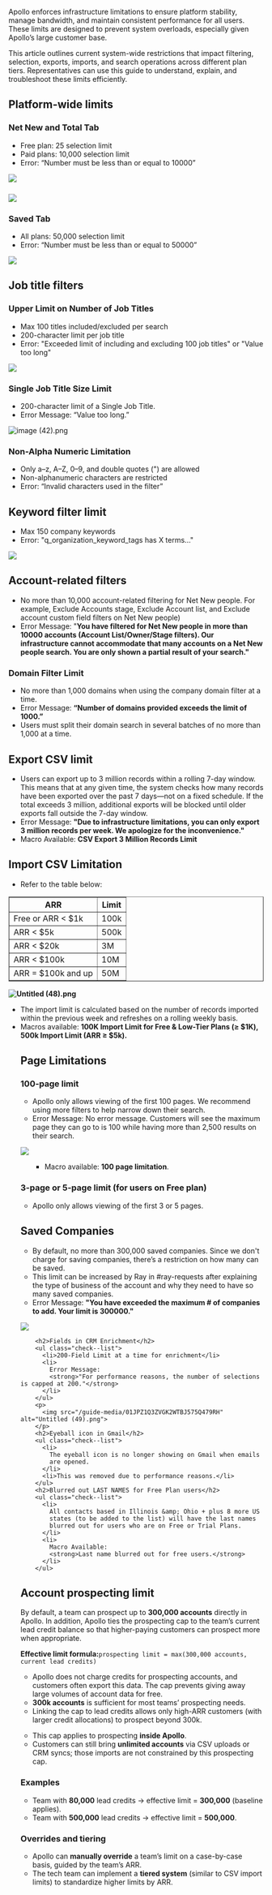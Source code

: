 <p>
  Apollo enforces infrastructure limitations to ensure platform stability, manage
  bandwidth, and maintain consistent performance for all users. These limits are
  designed to prevent system overloads, especially given Apollo’s large customer
  base.
</p>
<p>
  This article outlines current system-wide restrictions that impact filtering,
  selection, exports, imports, and search operations across different plan tiers.
  Representatives can use this guide to understand, explain, and troubleshoot these
  limits efficiently.
</p>
<h2>Platform-wide limits</h2>
<h3>Net New and Total Tab</h3>
  <ul class="check--list">
    <li>Free plan: 25 selection limit</li>
    <li>Paid plans: 10,000 selection limit</li>
    <li>Error: “Number must be less than or equal to 10000”</li>
  </ul>
<p>
  <img src="/guide-media/01JPYZJDNAB6WE08QAJ5MH0ZDY">
</p>
<h3>
  <strong><img src="/guide-media/01JQA5V4D1PEMYCKY4M0DAHF9B"></strong>
</h3>
<h3>Saved Tab</h3>
  <ul class="check--list">
    <li>All plans: 50,000 selection limit</li>
    <li>Error: “Number must be less than or equal to 50000”</li>
  </ul>
<p>
  <img src="/guide-media/01JPYZGJMB5VF39K6FAXVCEMH1">
</p>
<h2>Job title filters</h2>
<h3>Upper Limit on Number of Job Titles</h3>
  <ul class="check--list">
    <li>Max 100 titles included/excluded per search</li>
    <li>200-character limit per job title</li>
    <li>
      Error: "Exceeded limit of including and excluding 100 job titles" or
      "Value too long"
    </li>
  </ul>
<p>
  <img src="/guide-media/01JPZ0JGBF0YN2MS60G482CX9T">
</p>
<h3>Single Job Title Size Limit</h3>
  <ul class="check--list">
    <li>200-character limit of a Single Job Title.</li>
    <li>Error Message: “Value too long.”</li>
  </ul>
<p><img src="/guide-media/01JQ51THGV1TCQ1F3T1SZQ4YSM" alt="image (42).png"></p>
<h3>Non-Alpha Numeric Limitation</h3>
  <ul class="check--list">
    <li>Only a–z, A–Z, 0–9, and double quotes (") are allowed</li>
    <li>Non-alphanumeric characters are restricted</li>
    <li>Error: “Invalid characters used in the filter”</li>
  </ul>
<p></p>
<h2>Keyword filter limit</h2>
  <ul class="check--list">
    <li>Max 150 company keywords</li>
    <li>Error: "q_organization_keyword_tags has X terms..."</li>
  </ul>
<p><img src="/guide-media/01JPYZWGHD0XN8YKS8VM1XF8WJ"></p>
<h2>Account-related filters</h2>
<ul class="check--list">
  <li>
    No more than 10,000 account-related filtering for Net New people. For example,
    Exclude Accounts stage, Exclude Account list, and Exclude account custom
    field filters on Net New people)
  </li>
  <li>
    Error Message: "<strong>You have filtered for Net New people in more than 10000 accounts (Account List/Owner/Stage filters). Our infrastructure cannot accommodate that many accounts on a Net New people search. You are only shown a partial result of your search."</strong>
  </li>
</ul>
<h3>Domain Filter Limit</h3>
<ul class="check--list">
    <li>No more than 1,000 domains when using the company domain filter at a time.</li>
    <li>Error Message: <strong>“Number of domains provided exceeds the limit of 1000.”</strong></li> 
    <li>Users must split their domain search in several batches of no more than 1,000 at a time.</li>
</ul>
<h2>Export CSV limit</h2>
<ul class="check--list">
  <li>
    Users can export up to 3 million records within a rolling 7-day window. This
    means that at any given time, the system checks how many records have been
    exported over the past 7 days—not on a fixed schedule. If the total exceeds
    3 million, additional exports will be blocked until older exports fall outside
    the 7-day window.
  </li>
  <li>
    Error Message:
    <strong>"Due to infrastructure limitations, you can only export 3 million records per week. We apologize for the inconvenience."</strong><br>
  </li>
  <li>
    Macro Available: <strong>CSV Export 3 Million Records Limit</strong>
  </li>
</ul>
    <h2>Import CSV Limitation</h2>
    <ul class="check--list">
      <li>Refer to the table below:</li>
    </ul>
    <table border="1.5" style="margin-left: 0px; margin-right: auto;">
      <thead>
        <tr>
          <th>
            <strong>ARR</strong>
          </th>
          <th>
            <strong>Limit</strong>
          </th>
        </tr>
      </thead>
      <tbody>
        <tr>
          <td>Free or ARR &lt; $1k</td>
          <td>100k</td>
        </tr>
        <tr>
          <td>ARR &lt; $5k</td>
          <td>500k</td>
        </tr>
        <tr>
          <td>ARR &lt; $20k</td>
          <td>3M</td>
        </tr>
        <tr>
          <td>ARR &lt; $100k</td>
          <td>10M</td>
        </tr>
        <tr>
          <td>ARR = $100k and up</td>
          <td>50M</td>
        </tr>
      </tbody>
    </table>
    <p>
    </p>
    <p>
      <strong><img src="/guide-media/01JPZ0WCZ85EBDEX8Y8V21JYCE" alt="Untitled (48).png"></strong>
    </p>
    <ul class="check--list">
      <li>
        The import limit is calculated based on the number of records imported
        within the previous week and refreshes on a rolling weekly basis.
      </li>
      <li>
        Macros available:
        <strong>100K Import Limit for Free &amp; Low-Tier Plans (≥ $1K), 500k Import Limit (ARR ≥ $5k).</strong>
      </li>
        <h2>Page Limitations</h2>
        <h3>100-page limit</h3>
        <ul class="check--list">
          <li>
            Apollo only allows viewing of the first 100 pages. We recommend
            using more filters to help narrow down their search.
          </li>
          <li>
            Error Message: No error message. Customers will see the maximum
            page they can go to is 100 while having more than 2,500 results
            on their search.
          </li>
        </ul>
        <p>
          <img src="/guide-media/01JPZ12JMYY66FFPD58V34JK0E">
        </p>
        <ul class="check--list">
          <ul class="check--list">
            <li>
              Macro available: <strong>100 page limitation</strong>.
            </li>
          </ul>
        </ul>
        <h3>3-page or 5-page limit (for users on Free plan)</h3>
            <ul class="check--list">
              <li>Apollo only allows viewing of the first 3 or 5 pages.</li>
            </ul>
<h2>Saved Companies</h2>
        <ul class="check--list">
          <li>
            By default, no more than 300,000 saved companies. Since we
            don't charge for saving companies, there’s a restriction
            on how many can be saved.
          </li>
          <li>
            This limit can be increased by Ray in #ray-requests after
            explaining the type of business of the account and why they
            need to have so many saved companies.
          </li>
          <li>
            Error Message:
            <strong>"You have exceeded the maximum # of companies to add. Your limit is 300000."</strong>
          </li>
        </ul>
        <p>
          <img src="https://downloads.intercomcdn.com/i/o/dyws6i9m/1354511628/27cc8857a04e4ddbde549ca5615d/image.png?expires=1742652900&amp;signature=e6c82f4ce4458d917aed31739cfbf47a9a5b9d999c457a20b95acd9ff0af397a&amp;req=dSMiEsx%2FnIddUfMW1HO4zWKjn4elq7k9CBSychOtcxxSAw%3D%3D%0A">
        </p>
        
        <h2>Fields in CRM Enrichment</h2>
        <ul class="check--list">
          <li>200-Field Limit at a time for enrichment</li>
          <li>
            Error Message:
            <strong>"For performance reasons, the number of selections is capped at 200."</strong>
          </li>
        </ul>
        <p>
          <img src="/guide-media/01JPZ1Q3ZVGK2WTBJ575Q479RH" alt="Untitled (49).png">
        </p>
        <h2>Eyeball icon in Gmail</h2>
        <ul class="check--list">
          <li>
            The eyeball icon is no longer showing on Gmail when emails
            are opened.
          </li>
          <li>This was removed due to performance reasons.</li>
        </ul>
        <h2>Blurred out LAST NAMES for Free Plan users</h2>
        <ul class="check--list">
          <li>
            All contacts based in Illinois &amp; Ohio + plus 8 more US
            states (to be added to the list) will have the last names
            blurred out for users who are on Free or Trial Plans.
          </li>
          <li>
            Macro Available:
            <strong>Last name blurred out for free users.</strong>
          </li>
        </ul>
  <h2>Account prospecting limit</h2>
  <p>
    By default, a team can prospect up to <strong>300,000 accounts</strong> directly
    in Apollo. In addition, Apollo ties the prospecting cap to the team’s current
    lead credit balance so that higher-paying customers can prospect more when
    appropriate.
  </p>
  <p>
    <strong>Effective limit formula:</strong><code>prospecting limit = max(300,000 accounts, current lead credits)</code>
  </p>
  <h3</h3>
  <ul class="check--list">
    <li>
      Apollo does not charge credits for prospecting accounts, and customers
      often
      export this data. The cap prevents giving away large volumes of account
      data
      for free.
    </li>
    <li>
      <strong>300k accounts</strong> is sufficient for most teams’ prospecting
      needs.
    </li>
    <li>
      Linking the cap to lead credits allows only high-ARR customers (with
      larger
      credit allocations) to prospect beyond 300k.
    </li>
  </ul>
  <h3</h3>
  <ul class="check--list">
    <li>
      This cap applies to prospecting <strong>inside Apollo</strong>.
    </li>
    <li>
      Customers can still bring <strong>unlimited accounts</strong> via CSV
      uploads
      or CRM syncs; those imports are not constrained by this prospecting cap.
    </li>
  </ul>
  <h3>Examples</h3>
  <ul class="check--list">
    <li>
      Team with <strong>80,000</strong> lead credits → effective limit =
      <strong>300,000</strong> (baseline applies).
    </li>
    <li>
      Team with <strong>500,000</strong> lead credits → effective limit =
      <strong>500,000</strong>.
    </li>
  </ul>
  <h3>Overrides and tiering</h3>
  <ul class="check--list">
    <li>
      Apollo can <strong>manually override</strong> a team’s limit on a case-by-case
      basis, guided by the team’s ARR.
    </li>
    <li>
      The tech team can implement a <strong>tiered system</strong> (similar
      to
      CSV import limits) to standardize higher limits by ARR.
    </li>
  </ul>